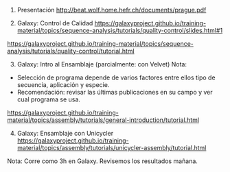 1. Presentación
http://beat.wolf.home.hefr.ch/documents/prague.pdf

2. Galaxy: Control de Calidad
https://galaxyproject.github.io/training-material/topics/sequence-analysis/tutorials/quality-control/slides.html#1

https://galaxyproject.github.io/training-material/topics/sequence-analysis/tutorials/quality-control/tutorial.html

3. Galaxy: Intro al Ensamblaje (parcialmente: con Velvet)
Nota:
  - Selección de programa depende de varios factores entre ellos tipo de secuencia, aplicación y especie.
  - Recomendación: revisar las últimas publicaciones en su campo y ver cual programa se usa.

https://galaxyproject.github.io/training-material/topics/assembly/tutorials/general-introduction/tutorial.html

4. Galaxy: Ensamblaje con Unicycler
https://galaxyproject.github.io/training-material/topics/assembly/tutorials/unicycler-assembly/tutorial.html

Nota: Corre como 3h en Galaxy. Revisemos los resultados mañana.


